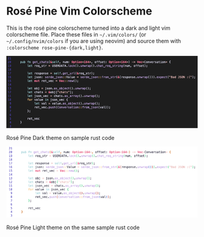 # Rosé Pine Vim Colorscheme

This is the rosé pine colorscheme turned into a dark and light vim colorscheme file. Place these files in `~/.vim/colors/` (or `~/.config/nvim/colors` if you are using neovim) and source them with `:colorscheme rose-pine-{dark,light}`.

![Rosé Pine Dark](rose-pine-dark.png)

Rosé Pine Dark theme on sample rust code

![Rosé Pine Light](rose-pine-light.png)

Rosé Pine Light theme on the same sample rust code
